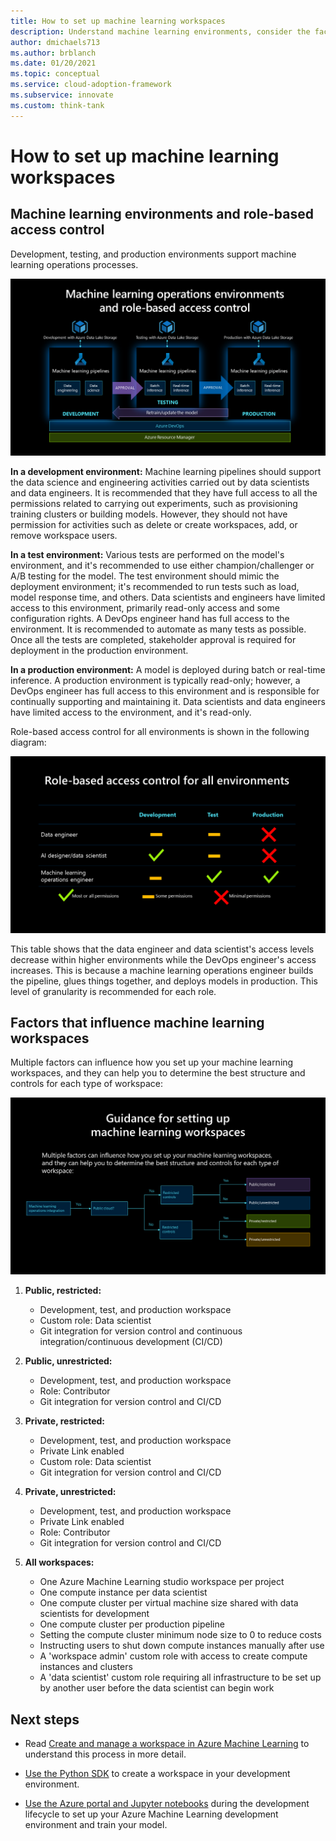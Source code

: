 ```yaml
---
title: How to set up machine learning workspaces
description: Understand machine learning environments, consider the factors that influence how you set up your machine learning workspaces, and determine the best structure and controls for each workspace.
author: dmichaels713
ms.author: brblanch
ms.date: 01/20/2021
ms.topic: conceptual
ms.service: cloud-adoption-framework
ms.subservice: innovate
ms.custom: think-tank
---
```


# How to set up machine learning workspaces

## Machine learning environments and role-based access control

Development, testing, and production environments support machine learning operations processes.

![A diagram showing machine learning environments and role-based access control.](media/ml-environments-and-rbac.png)

**In a development environment:** Machine learning pipelines should support the data science and engineering activities carried out by data scientists and data engineers. It is recommended that they have full access to all the permissions related to carrying out experiments, such as provisioning training clusters or building models. However, they should not have permission for activities such as delete or create workspaces, add, or remove workspace users.

**In a test environment:** Various tests are performed on the model's environment, and it's recommended to use either champion/challenger or A/B testing for the model. The test environment should mimic the deployment environment; it's recommended to run tests such as load, model response time, and others. Data scientists and engineers have limited access to this environment, primarily read-only access and some configuration rights. A DevOps engineer hand has full access to the environment. It is recommended to automate as many tests as possible. Once all the tests are completed, stakeholder approval is required for deployment in the production environment.

**In a production environment:** A model is deployed during batch or real-time inference. A production environment is typically read-only; however, a DevOps engineer has full access to this environment and is responsible for continually supporting and maintaining it. Data scientists and data engineers have limited access to the environment, and it's read-only.

Role-based access control for all environments is shown in the following diagram:

![A diagram of role-based access control for all environments.](media/rbac-all-environments.png)

This table shows that the data engineer and data scientist's access levels decrease within higher environments while the DevOps engineer's access increases. This is because a machine learning operations engineer builds the pipeline, glues things together, and deploys models in production. This level of granularity is recommended for each role.

## Factors that influence machine learning workspaces

Multiple factors can influence how you set up your machine learning workspaces, and they can help you to determine the best structure and controls for each type of workspace:

![A diagram of how to set up Azure Machine Learning workspaces.](media/set-up-workspaces.png)

1. **Public, restricted:**
   - Development, test, and production workspace
   - Custom role: Data scientist
   - Git integration for version control and continuous integration/continuous development (CI/CD)

1. **Public, unrestricted:**
   - Development, test, and production workspace
   - Role: Contributor
   - Git integration for version control and CI/CD

1. **Private, restricted:**
   - Development, test, and production workspace
   - Private Link enabled
   - Custom role: Data scientist
   - Git integration for version control and CI/CD

1. **Private, unrestricted:**
   - Development, test, and production workspace
   - Private Link enabled
   - Role: Contributor
   - Git integration for version control and CI/CD

1. **All workspaces:**
   - One Azure Machine Learning studio workspace per project
   - One compute instance per data scientist
   - One compute cluster per virtual machine size shared with data scientists for development
   - One compute cluster per production pipeline
   - Setting the compute cluster minimum node size to 0 to reduce costs
   - Instructing users to shut down compute instances manually after use
   - A 'workspace admin' custom role with access to create compute instances and clusters
   - A 'data scientist' custom role requiring all infrastructure to be set up by another user before the data scientist can begin work

## Next steps

- Read [Create and manage a workspace in Azure Machine Learning](/azure/machine-learning/how-to-manage-workspace) to understand this process in more detail.

- [Use the Python SDK](/azure/machine-learning/tutorial-1st-experiment-sdk-setup-local) to create a workspace in your development environment.

- [Use the Azure portal and Jupyter notebooks](/azure/machine-learning/tutorial-1st-experiment-sdk-setup) during the development lifecycle to set up your Azure Machine Learning development environment and train your model.
